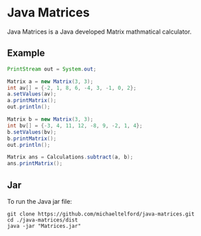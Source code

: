 
# Java Matrices

Java Matrices is a Java developed Matrix mathmatical calculator. 

## Example

```java
PrintStream out = System.out;

Matrix a = new Matrix(3, 3);
int av[] = {-2, 1, 8, 6, -4, 3, -1, 0, 2};
a.setValues(av);
a.printMatrix();
out.println();

Matrix b = new Matrix(3, 3);
int bv[] = {-3, 4, 11, 12, -8, 9, -2, 1, 4};
b.setValues(bv);
b.printMatrix();
out.println();

Matrix ans = Calculations.subtract(a, b);
ans.printMatrix();
```

## Jar

To run the Java jar file:

```shell
git clone https://github.com/michaeltelford/java-matrices.git
cd ./java-matrices/dist
java -jar "Matrices.jar"
```
